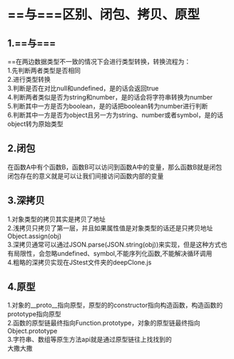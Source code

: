 # ==与===区别、闭包、拷贝、原型
## 1.==与===
==在两边数据类型不一致的情况下会进行类型转换，转换流程为：  
1.先判断两者类型是否相同  
2.进行类型转换  
3.判断是否在对比null和undefined，是的话会返回true  
4.判断两者类似是否为string和number，是的话会将字符串转换为number  
5.判断其中一方是否为boolean，是的话把boolean转为number进行判断  
6.判断其中一方是否为object且另一方为string、number或者symbol，是的话object转为原始类型  
## 2.闭包
在函数A中有个函数B，函数B可以访问到函数A中的变量，那么函数B就是闭包  
闭包存在的意义就是可以让我们间接访问函数内部的变量  
## 3.深拷贝
1.对象类型的拷贝其实是拷贝了地址  
2.浅拷贝只拷贝了第一层，并且如果属性值是对象类型的话还是只拷贝地址Object.assign(obj)  
3.深拷贝通常可以通过JSON.parse(JSON.string(obj))来实现，但是这种方式也有局限性，会忽略undefined、symbol,不能序列化函数,不能解决循环调用  
4.粗略的深拷贝实现在JStest文件夹的deepClone.js  
## 4.原型
1.对象的__proto__指向原型，原型的的constructor指向构造函数，构造函数的prototype指向原型  
2.函数的原型链最终指向Function.prototype，对象的原型链最终指向Object.prototype  
3.字符串、数组等原生方法api就是通过原型链往上找找到的  
大撒大撒
